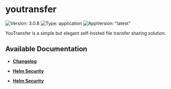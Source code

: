 # youtransfer

![Version: 3.0.8](https://img.shields.io/badge/Version-3.0.8-informational?style=flat-square) ![Type: application](https://img.shields.io/badge/Type-application-informational?style=flat-square) ![AppVersion: "latest"](https://img.shields.io/badge/AppVersion-"latest"-informational?style=flat-square)

YouTransfer is a simple but elegant self-hosted file transfer sharing solution.

## Available Documentation

- [**Changelog**](CHANGELOG)

- [**Helm Security**](container-security)

- [**Helm Security**](helm-security)


